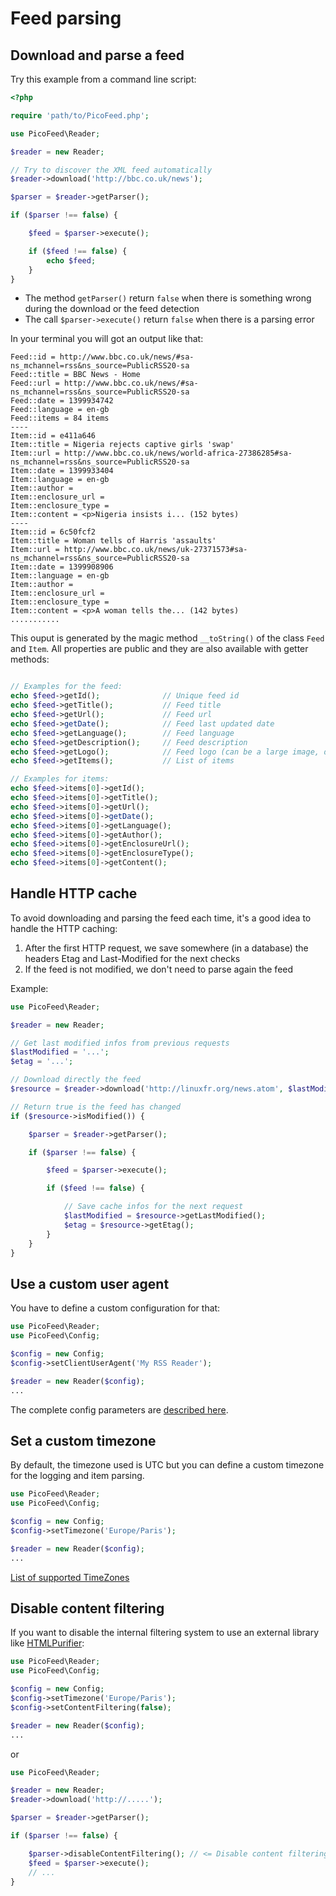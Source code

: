 Feed parsing
============

Download and parse a feed
-------------------------

Try this example from a command line script:

```php
<?php

require 'path/to/PicoFeed.php';

use PicoFeed\Reader;

$reader = new Reader;

// Try to discover the XML feed automatically
$reader->download('http://bbc.co.uk/news');

$parser = $reader->getParser();

if ($parser !== false) {

    $feed = $parser->execute();

    if ($feed !== false) {
        echo $feed;
    }
}
```

- The method `getParser()` return `false` when there is something wrong during the download or the feed detection
- The call `$parser->execute()` return `false` when there is a parsing error

In your terminal you will got an output like that:

```
Feed::id = http://www.bbc.co.uk/news/#sa-ns_mchannel=rss&ns_source=PublicRSS20-sa
Feed::title = BBC News - Home
Feed::url = http://www.bbc.co.uk/news/#sa-ns_mchannel=rss&ns_source=PublicRSS20-sa
Feed::date = 1399934742
Feed::language = en-gb
Feed::items = 84 items
----
Item::id = e411a646
Item::title = Nigeria rejects captive girls 'swap'
Item::url = http://www.bbc.co.uk/news/world-africa-27386285#sa-ns_mchannel=rss&ns_source=PublicRSS20-sa
Item::date = 1399933404
Item::language = en-gb
Item::author =
Item::enclosure_url =
Item::enclosure_type =
Item::content = <p>Nigeria insists i... (152 bytes)
----
Item::id = 6c50fcf2
Item::title = Woman tells of Harris 'assaults'
Item::url = http://www.bbc.co.uk/news/uk-27371573#sa-ns_mchannel=rss&ns_source=PublicRSS20-sa
Item::date = 1399908906
Item::language = en-gb
Item::author =
Item::enclosure_url =
Item::enclosure_type =
Item::content = <p>A woman tells the... (142 bytes)
...........
```

This ouput is generated by the magic method `__toString()` of the class `Feed` and `Item`.
All properties are public and they are also available with getter methods:

```php

// Examples for the feed:
echo $feed->getId();              // Unique feed id
echo $feed->getTitle();           // Feed title
echo $feed->getUrl();             // Feed url
echo $feed->getDate();            // Feed last updated date
echo $feed->getLanguage();        // Feed language
echo $feed->getDescription();     // Feed description
echo $feed->getLogo();            // Feed logo (can be a large image, different from icon)
echo $feed->getItems();           // List of items

// Examples for items:
echo $feed->items[0]->getId();
echo $feed->items[0]->getTitle();
echo $feed->items[0]->getUrl();
echo $feed->items[0]->getDate();
echo $feed->items[0]->getLanguage();
echo $feed->items[0]->getAuthor();
echo $feed->items[0]->getEnclosureUrl();
echo $feed->items[0]->getEnclosureType();
echo $feed->items[0]->getContent();
```

Handle HTTP cache
-----------------

To avoid downloading and parsing the feed each time, it's a good idea to handle the HTTP caching:

1. After the first HTTP request, we save somewhere (in a database) the headers Etag and Last-Modified for the next checks
2. If the feed is not modified, we don't need to parse again the feed

Example:

```php
use PicoFeed\Reader;

$reader = new Reader;

// Get last modified infos from previous requests
$lastModified = '...';
$etag = '...';

// Download directly the feed
$resource = $reader->download('http://linuxfr.org/news.atom', $lastModified, $etag);

// Return true is the feed has changed
if ($resource->isModified()) {

    $parser = $reader->getParser();

    if ($parser !== false) {

        $feed = $parser->execute();

        if ($feed !== false) {

            // Save cache infos for the next request
            $lastModified = $resource->getLastModified();
            $etag = $resource->getEtag();
        }
    }
}
```

Use a custom user agent
-----------------------

You have to define a custom configuration for that:

```php
use PicoFeed\Reader;
use PicoFeed\Config;

$config = new Config;
$config->setClientUserAgent('My RSS Reader');

$reader = new Reader($config);
...
```

The complete config parameters are [described here](config.markdown).

Set a custom timezone
---------------------

By default, the timezone used is UTC but you can define a custom timezone for the logging and item parsing.

```php
use PicoFeed\Reader;
use PicoFeed\Config;

$config = new Config;
$config->setTimezone('Europe/Paris');

$reader = new Reader($config);
...
```

[List of supported TimeZones](http://php.net/manual/en/timezones.php)

Disable content filtering
-------------------------

If you want to disable the internal filtering system to use an external library like [HTMLPurifier](http://htmlpurifier.org):

```php
use PicoFeed\Reader;
use PicoFeed\Config;

$config = new Config;
$config->setTimezone('Europe/Paris');
$config->setContentFiltering(false);

$reader = new Reader($config);
...
```

or

```php
use PicoFeed\Reader;

$reader = new Reader;
$reader->download('http://.....');

$parser = $reader->getParser();

if ($parser !== false) {

    $parser->disableContentFiltering(); // <= Disable content filtering
    $feed = $parser->execute();
    // ...
}
```
